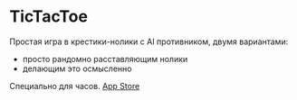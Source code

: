 
# TicTacToe

Простая игра в крестики-нолики с AI противником, двумя вариантами:
 - просто рандомно расставляющим нолики
 - делающим это осмысленно

Специально для часов.
[App Store](https://apps.apple.com/us/app/micro-tic-tac-toe/id1607446884)
